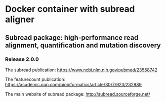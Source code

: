 # Docker container with subread aligner

## Subread package: high-performance read alignment, quantification and mutation discovery

### Release 2.0.0

The subread publication: https://www.ncbi.nlm.nih.gov/pubmed/23558742

The featurecount publication: https://academic.oup.com/bioinformatics/article/30/7/923/232889

The main website of subread package: http://subread.sourceforge.net/
